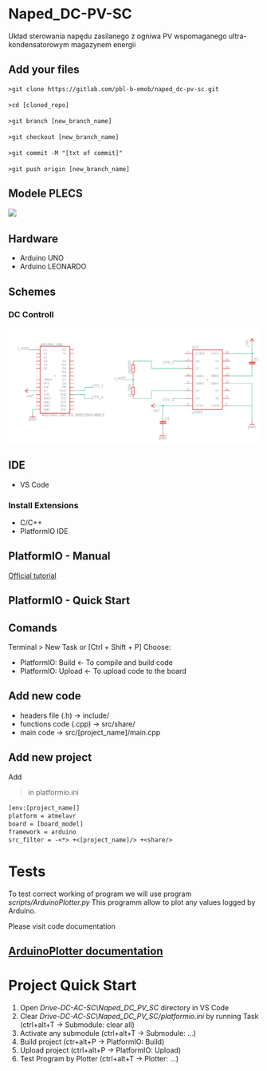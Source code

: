 # Naped_DC-PV-SC

Układ sterowania napędu zasilanego z ogniwa PV wspomaganego ultra-kondensatorowym magazynem energii


## Add your files

```
>git clone https://gitlab.com/pbl-b-emob/naped_dc-pv-sc.git

>cd [cloned_repo]

>git branch [new_branch_name]

>git checkout [new_branch_name]

>git commit -M "[txt of commit]"

>git push origin [new_branch_name]
```

## Modele PLECS

[![](https://home.pl/img/cms/52fee4fe-3be5-48a2-8ee9-350d87247d1a/ms-onedrive-logo-og.png?version=0)](https://wutwaw-my.sharepoint.com/:f:/g/personal/01153009_pw_edu_pl/EtXvPZOxE1lCrET0B_qHf2kBk5IGChMz1utTAB-Jy4QKlA?e=LUxeyB)

## Hardware
- Arduino UNO
- Arduino LEONARDO

## Schemes
### DC Controll
![DC_control_scheme](schemes/DC_ctrl_sh.png)

## IDE
- VS Code 


### Install Extensions
- C/C++
- PlatformIO IDE

## PlatformIO - Manual
[Official tutorial](https://docs.platformio.org/en/stable/tutorials/index.html)

## PlatformIO - Quick Start

## Comands

Terminal > New Task or [Ctrl + Shift + P]
Choose:
- PlatformIO: Build <- To compile and build code
- PlatformIO: Upload <- To upload code to the board

## Add new code
- headers file (.h) -> include/
- functions code (.cpp) -> src/share/
- main code -> src/[project_name]/main.cpp

## Add new project
Add 
>in platformio.ini 
```
[env:[project_name]]
platform = atmelavr
board = [board_model]
framework = arduino
src_filter = -<*> +<[project_name]/> +<share/>
```

# Tests
To test correct working of program we will use program *scripts/ArduinoPlotter.py*
This programm allow to plot any values logged by Arduino.

Please visit code documentation 

[ArduinoPlotter documentation](Naped_DC_PV_SC/scripts/README.md)
---

# Project Quick Start
1. Open *Drive-DC-AC-SC\Naped_DC_PV_SC* directory in VS Code
2. Clear *Drive-DC-AC-SC\Naped_DC_PV_SC/platformio.ini* by running Task (ctrl+alt+T -> Submodule: clear all)
3. Activate any submodule (ctrl+alt+T -> Submodule: ...)
4. Build project (ctr+alt+P -> PlatformIO: Build)
5. Upload project (ctrl+alt+P -> PlatformIO: Upload)
6. Test Program by Plotter (ctrl+alt+T -> Plotter: ...) 